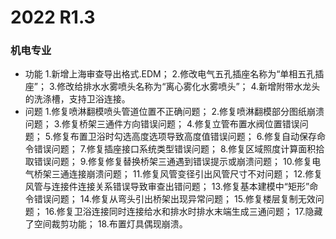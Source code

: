# 2022 R1.3
### 机电专业
* 功能
1.新增上海审查导出格式.EDM；
2.修改电气五孔插座名称为“单相五孔插座”；
3.修改给排水水雾喷头名称为“离心雾化水雾喷头”；
4.新增附带水龙头的洗涤槽，支持卫浴连接。
* 问题
1.修复喷淋翻模喷头管道位置不正确问题；
2.修复喷淋翻模部分图纸崩溃问题；
3.修复桥架三通件方向错误问题；
4.修复立管布置水阀位置错误问题；
5.修复布置卫浴时勾选高度选项导致高度值错误问题；
6.修复自动保存命令错误问题；
7.修复插座接口系统类型错误问题；
8.修复区域照度计算面积拾取错误问题；
9.修复修复替换桥架三通遇到错误提示或崩溃问题；
10.修复电气桥架三通连接崩溃问题；
11.修复风管变径引出风管尺寸不对问题；
12.修复风管与连接件连接关系错误导致审查出错问题；
13.修复基本建模中“矩形”命令错误问题；
14.修复从弯头引出桥架出现异常问题；
15.修复楼层复制无效问题；
16.修复卫浴连接同时连接给水和排水时排水末端生成三通问题；
17.隐藏了空间裁剪功能；
18.布置灯具偶现崩溃。